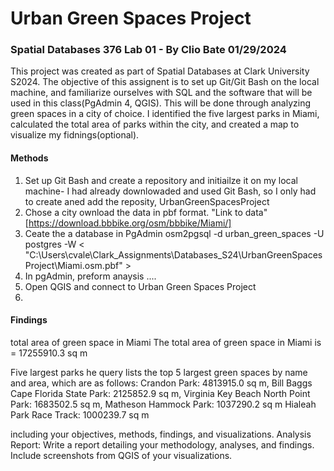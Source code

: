 # Urban Green Spaces Project
### Spatial Databases 376 Lab 01 - By Clio Bate 01/29/2024
This project was created as part of Spatial Databases at Clark University S2024. The objective of this assignent is to set up Git/Git Bash on the local machine, and familiarize ourselves with SQL and the software that will be used in this class(PgAdmin 4, QGIS). This will be done through analyzing green spaces in a city of choice. I identified the five largest parks in Miami, calculated the total area of parks within the city, and created a map to visualize my fidnings(optional).

#### Methods
1. Set up Git Bash and create a repository and initiailze it on my local machine- I had already downlowaded and used Git Bash, so I only had to create aned add the reposity, UrbanGreenSpacesProject
2. Chose a city ownload the data in pbf format. "Link to data"[https://download.bbbike.org/osm/bbbike/Miami/]
3. Ceate the a database in PgAdmin osm2pgsql -d urban_green_spaces -U postgres -W
 < "C:\Users\cvale\Clark_Assignments\Databases_S24\UrbanGreenSpacesProject\Miami.osm.pbf" >
4. In pgAdmin, preform anaysis ....
5. Open QGIS and connect to Urban Green Spaces Project
6. 


#### Findings
total area of green space in Miami
The total area of green space in Miami is = 17255910.3 sq m 

Five largest parks
he query lists the top 5 largest green spaces by name and area, which are as follows:
Crandon Park: 4813915.0 sq m,
Bill Baggs Cape Florida State Park: 2125852.9 sq m,
Virginia Key Beach North Point Park: 1683502.5 sq m,
Matheson Hammock Park: 1037290.2 sq m
Hialeah Park Race Track: 1000239.7 sq m 


including your objectives,
methods, findings, and visualizations.
Analysis Report: Write a report detailing your methodology, analyses, and findings. Include
screenshots from QGIS of your visualizations.

